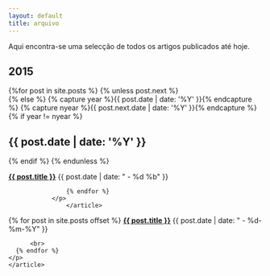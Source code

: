 ```yaml
---
layout: default
title: arquivo
---
```

Aqui encontra-se uma selecção de todos os artigos publicados até hoje.

<section id="archive">
                    <h2>2015</h2>
                                    {%for post in site.posts %}
                                    {% unless post.next %}
                    <article class="this">
                        {% else %}
                        {% capture year %}{{ post.date | date: '%Y' }}{% endcapture %}
                        {% capture nyear %}{{ post.next.date | date: '%Y' }}{% endcapture %}
                        {% if year != nyear %}
                    </article>
                    <h2>{{ post.date | date: '%Y' }}</h2>
                    <article class="past">
                        {% endif %}
                        {% endunless %}
                    <p><strong><a href="{{ post.url }}">{{ post.title }}</a></strong>
                    <time datetime="{{ post.date | xmlschema }}">{{ post.date | date: " - %d %b" }}</time> 
                       
                    {% endfor %}
                </p>
                    </article>
</section> 


<div class="hfeed">
	<article class="hentry entry">
	  <p>{% for post in site.posts offset %}
          <strong><a href="{{ post.url }}">{{ post.title }}</a></strong>
	      <time datetime="{{ post.date | xmlschema }}">{{ post.date | date: " - %d-%m-%Y" }}</time>
	      
	      <br>
	  {% endfor %}
	</p>
	</article>
</div>